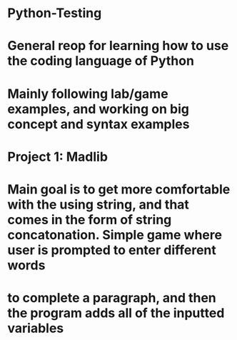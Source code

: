 # Python-Testing

# General reop for learning how to use the coding language of Python
# Mainly following lab/game examples, and working on big concept and syntax examples

# Project 1: Madlib
# Main goal is to get more comfortable with the using string, and that comes in the form of string concatonation. Simple game where user is prompted to enter different words 
# to complete a paragraph, and then the program adds all of the inputted variables

